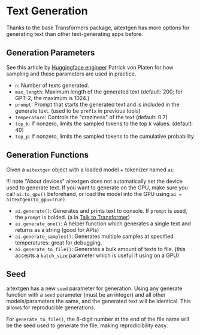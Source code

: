 # Text Generation

Thanks to the base Transformers package, aitextgen has more options for generating text than other text-generating apps before.

## Generation Parameters

See this article by [Huggingface engineer](https://huggingface.co/blog/how-to-generate) Patrick von Platen for how sampling and these parameters are used in practice.

- `n`: Number of texts generated.
- `max_length`: Maximum length of the generated text (default: 200; for GPT-2, the maximum is 1024.)
- `prompt`: Prompt that starts the generated text and is included in the generate text. (used to be `prefix` in previous tools)
- `temperature`: Controls the "craziness" of the text (default: 0.7)
- `top_k`: If nonzero, limits the sampled tokens to the top _k_ values. (default: 40)
- `top_p`: If nonzero, limits the sampled tokens to the cumulative probability

## Generation Functions

Given a `aitextgen` object with a loaded model + tokenizer named `ai`:

<!--prettier-ignore-->
!!! note "About devices"
    aitextgen does not automatically set the device used to generate text. If you
    want to generate on the GPU, make sure you call `ai.to_gpu()` beforehand, or
    load the model into the GPU using `ai = aitextgen(to_gpu=True)`

- `ai.generate()`: Generates and prints text to console. If `prompt` is used, the `prompt` is bolded. (a la [Talk to Transformer](https://talktotransformer.com))
- `ai.generate_one()`: A helper function which generates a single text and returns as a string (good for APIs)
- `ai.generate_samples()`: Generates multiple samples at specified temperatures: great for debugging.
- `ai.generate_to_file()`: Generates a bulk amount of texts to file. (this accepts a `batch_size` parameter which is useful if using on a GPU)

## Seed

aitextgen has a new `seed` parameter for generation. Using any generate function with a `seed` parameter (must be an integer) and all other models/parameters the same, and the generated text will be identical. This allows for reproducible generations.

For `generate_to_file()`, the 8-digit number at the end of the file name will be the seed used to generate the file, making reprodicibility easy.
